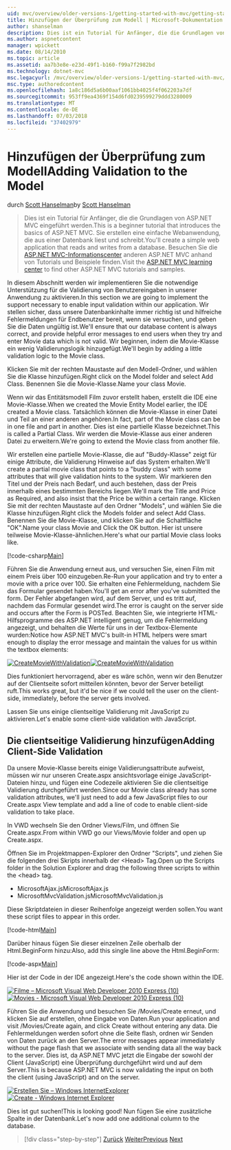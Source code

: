 ```yaml
---
uid: mvc/overview/older-versions-1/getting-started-with-mvc/getting-started-with-mvc-part7
title: Hinzufügen der Überprüfung zum Modell | Microsoft-Dokumentation
author: shanselman
description: Dies ist ein Tutorial für Anfänger, die die Grundlagen von ASP.NET MVC eingeführt werden. Erstellen Sie eine einfache Webanwendung, die aus einer Datenbank liest und schreibt.
ms.author: aspnetcontent
manager: wpickett
ms.date: 08/14/2010
ms.topic: article
ms.assetid: aa7b3e8e-e23d-49f1-b160-f99a7f2982bd
ms.technology: dotnet-mvc
msc.legacyurl: /mvc/overview/older-versions-1/getting-started-with-mvc/getting-started-with-mvc-part7
msc.type: authoredcontent
ms.openlocfilehash: 1a8c186d5a6b00aaf1061bb4025f4f062203a7df
ms.sourcegitcommit: 953ff9ea4369f154d6fd0239599279ddd3280009
ms.translationtype: MT
ms.contentlocale: de-DE
ms.lasthandoff: 07/03/2018
ms.locfileid: "37402979"
---
```

<a name="adding-validation-to-the-model"></a><span data-ttu-id="526ac-104">Hinzufügen der Überprüfung zum Modell</span><span class="sxs-lookup"><span data-stu-id="526ac-104">Adding Validation to the Model</span></span>
====================
<span data-ttu-id="526ac-105">durch [Scott Hanselman](https://github.com/shanselman)</span><span class="sxs-lookup"><span data-stu-id="526ac-105">by [Scott Hanselman](https://github.com/shanselman)</span></span>

> <span data-ttu-id="526ac-106">Dies ist ein Tutorial für Anfänger, die die Grundlagen von ASP.NET MVC eingeführt werden.</span><span class="sxs-lookup"><span data-stu-id="526ac-106">This is a beginner tutorial that introduces the basics of ASP.NET MVC.</span></span> <span data-ttu-id="526ac-107">Sie erstellen eine einfache Webanwendung, die aus einer Datenbank liest und schreibt.</span><span class="sxs-lookup"><span data-stu-id="526ac-107">You'll create a simple web application that reads and writes from a database.</span></span> <span data-ttu-id="526ac-108">Besuchen Sie die [ASP.NET MVC-Informationscenter](../../../index.md) anderen ASP.NET MVC anhand von Tutorials und Beispiele finden.</span><span class="sxs-lookup"><span data-stu-id="526ac-108">Visit the [ASP.NET MVC learning center](../../../index.md) to find other ASP.NET MVC tutorials and samples.</span></span>


<span data-ttu-id="526ac-109">In diesem Abschnitt werden wir implementieren Sie die notwendige Unterstützung für die Validierung von Benutzereingaben in unserer Anwendung zu aktivieren.</span><span class="sxs-lookup"><span data-stu-id="526ac-109">In this section we are going to implement the support necessary to enable input validation within our application.</span></span> <span data-ttu-id="526ac-110">Wir stellen sicher, dass unsere Datenbankinhalte immer richtig ist und hilfreiche Fehlermeldungen für Endbenutzer bereit, wenn sie versuchen, und geben Sie die Daten ungültig ist.</span><span class="sxs-lookup"><span data-stu-id="526ac-110">We'll ensure that our database content is always correct, and provide helpful error messages to end users when they try and enter Movie data which is not valid.</span></span> <span data-ttu-id="526ac-111">Wir beginnen, indem die Movie-Klasse ein wenig Validierungslogik hinzugefügt.</span><span class="sxs-lookup"><span data-stu-id="526ac-111">We'll begin by adding a little validation logic to the Movie class.</span></span>

<span data-ttu-id="526ac-112">Klicken Sie mit der rechten Maustaste auf den Modell-Ordner, und wählen Sie die Klasse hinzufügen.</span><span class="sxs-lookup"><span data-stu-id="526ac-112">Right click on the Model folder and select Add Class.</span></span> <span data-ttu-id="526ac-113">Benennen Sie die Movie-Klasse.</span><span class="sxs-lookup"><span data-stu-id="526ac-113">Name your class Movie.</span></span>

<span data-ttu-id="526ac-114">Wenn wir das Entitätsmodell Film zuvor erstellt haben, erstellt die IDE eine Movie-Klasse.</span><span class="sxs-lookup"><span data-stu-id="526ac-114">When we created the Movie Entity Model earlier, the IDE created a Movie class.</span></span> <span data-ttu-id="526ac-115">Tatsächlich können die Movie-Klasse in einer Datei und Teil an einer anderen angehören.</span><span class="sxs-lookup"><span data-stu-id="526ac-115">In fact, part of the Movie class can be in one file and part in another.</span></span> <span data-ttu-id="526ac-116">Dies ist eine partielle Klasse bezeichnet.</span><span class="sxs-lookup"><span data-stu-id="526ac-116">This is called a Partial Class.</span></span> <span data-ttu-id="526ac-117">Wir werden die Movie-Klasse aus einer anderen Datei zu erweitern.</span><span class="sxs-lookup"><span data-stu-id="526ac-117">We're going to extend the Movie class from another file.</span></span>

<span data-ttu-id="526ac-118">Wir erstellen eine partielle Movie-Klasse, die auf "Buddy-Klasse" zeigt für einige Attribute, die Validierung Hinweise auf das System erhalten.</span><span class="sxs-lookup"><span data-stu-id="526ac-118">We'll create a partial movie class that points to a "buddy class" with some attributes that will give validation hints to the system.</span></span> <span data-ttu-id="526ac-119">Wir markieren den Titel und der Preis nach Bedarf, und auch bestehen, dass der Preis innerhalb eines bestimmten Bereichs liegen.</span><span class="sxs-lookup"><span data-stu-id="526ac-119">We'll mark the Title and Price as Required, and also insist that the Price be within a certain range.</span></span> <span data-ttu-id="526ac-120">Klicken Sie mit der rechten Maustaste auf den Ordner "Models", und wählen Sie die Klasse hinzufügen.</span><span class="sxs-lookup"><span data-stu-id="526ac-120">Right click the Models folder and select Add Class.</span></span> <span data-ttu-id="526ac-121">Benennen Sie die Movie-Klasse, und klicken Sie auf die Schaltfläche "OK".</span><span class="sxs-lookup"><span data-stu-id="526ac-121">Name your class Movie and Click the OK button.</span></span> <span data-ttu-id="526ac-122">Hier ist unsere teilweise Movie-Klasse-ähnlichen.</span><span class="sxs-lookup"><span data-stu-id="526ac-122">Here's what our partial Movie class looks like.</span></span>

[!code-csharp[Main](getting-started-with-mvc-part7/samples/sample1.cs)]

<span data-ttu-id="526ac-123">Führen Sie die Anwendung erneut aus, und versuchen Sie, einen Film mit einem Preis über 100 einzugeben.</span><span class="sxs-lookup"><span data-stu-id="526ac-123">Re-Run your application and try to enter a movie with a price over 100.</span></span> <span data-ttu-id="526ac-124">Sie erhalten eine Fehlermeldung, nachdem Sie das Formular gesendet haben.</span><span class="sxs-lookup"><span data-stu-id="526ac-124">You'll get an error after you've submitted the form.</span></span> <span data-ttu-id="526ac-125">Der Fehler abgefangen wird, auf dem Server, und es tritt auf, nachdem das Formular gesendet wird.</span><span class="sxs-lookup"><span data-stu-id="526ac-125">The error is caught on the server side and occurs after the Form is POSTed.</span></span> <span data-ttu-id="526ac-126">Beachten Sie, wie integrierte HTML-Hilfsprogramme des ASP.NET intelligent genug, um die Fehlermeldung angezeigt, und behalten die Werte für uns in der Textbox-Elemente wurden:</span><span class="sxs-lookup"><span data-stu-id="526ac-126">Notice how ASP.NET MVC's built-in HTML helpers were smart enough to display the error message and maintain the values for us within the textbox elements:</span></span>

<span data-ttu-id="526ac-127">[![CreateMovieWithValidation](getting-started-with-mvc-part7/_static/image2.png)](getting-started-with-mvc-part7/_static/image1.png)</span><span class="sxs-lookup"><span data-stu-id="526ac-127">[![CreateMovieWithValidation](getting-started-with-mvc-part7/_static/image2.png)](getting-started-with-mvc-part7/_static/image1.png)</span></span>

<span data-ttu-id="526ac-128">Dies funktioniert hervorragend, aber es wäre schön, wenn wir den Benutzer auf der Clientseite sofort mitteilen könnten, bevor der Server beteiligt ruft.</span><span class="sxs-lookup"><span data-stu-id="526ac-128">This works great, but it'd be nice if we could tell the user on the client-side, immediately, before the server gets involved.</span></span>

<span data-ttu-id="526ac-129">Lassen Sie uns einige clientseitige Validierung mit JavaScript zu aktivieren.</span><span class="sxs-lookup"><span data-stu-id="526ac-129">Let's enable some client-side validation with JavaScript.</span></span>

## <a name="adding-client-side-validation"></a><span data-ttu-id="526ac-130">Die clientseitige Validierung hinzufügen</span><span class="sxs-lookup"><span data-stu-id="526ac-130">Adding Client-Side Validation</span></span>

<span data-ttu-id="526ac-131">Da unsere Movie-Klasse bereits einige Validierungsattribute aufweist, müssen wir nur unseren Create.aspx ansichtsvorlage einige JavaScript-Dateien hinzu, und fügen eine Codezeile aktivieren Sie die clientseitige Validierung durchgeführt werden.</span><span class="sxs-lookup"><span data-stu-id="526ac-131">Since our Movie class already has some validation attributes, we'll just need to add a few JavaScript files to our Create.aspx View template and add a line of code to enable client-side validation to take place.</span></span>

<span data-ttu-id="526ac-132">In VWD wechseln Sie den Ordner Views/Film, und öffnen Sie Create.aspx.</span><span class="sxs-lookup"><span data-stu-id="526ac-132">From within VWD go our Views/Movie folder and open up Create.aspx.</span></span>

<span data-ttu-id="526ac-133">Öffnen Sie im Projektmappen-Explorer den Ordner "Scripts", und ziehen Sie die folgenden drei Skripts innerhalb der &lt;Head&gt; Tag.</span><span class="sxs-lookup"><span data-stu-id="526ac-133">Open up the Scripts folder in the Solution Explorer and drag the following three scripts to within the &lt;head&gt; tag.</span></span>

- <span data-ttu-id="526ac-134">MicrosoftAjax.js</span><span class="sxs-lookup"><span data-stu-id="526ac-134">MicrosoftAjax.js</span></span>
- <span data-ttu-id="526ac-135">MicrosoftMvcValidation.js</span><span class="sxs-lookup"><span data-stu-id="526ac-135">MicrosoftMvcValidation.js</span></span>

<span data-ttu-id="526ac-136">Diese Skriptdateien in dieser Reihenfolge angezeigt werden sollen.</span><span class="sxs-lookup"><span data-stu-id="526ac-136">You want these script files to appear in this order.</span></span>

[!code-html[Main](getting-started-with-mvc-part7/samples/sample2.html)]

<span data-ttu-id="526ac-137">Darüber hinaus fügen Sie dieser einzelnen Zeile oberhalb der Html.BeginForm hinzu:</span><span class="sxs-lookup"><span data-stu-id="526ac-137">Also, add this single line above the Html.BeginForm:</span></span>

[!code-aspx[Main](getting-started-with-mvc-part7/samples/sample3.aspx)]

<span data-ttu-id="526ac-138">Hier ist der Code in der IDE angezeigt.</span><span class="sxs-lookup"><span data-stu-id="526ac-138">Here's the code shown within the IDE.</span></span>

<span data-ttu-id="526ac-139">[![Filme – Microsoft Visual Web Developer 2010 Express (10)](getting-started-with-mvc-part7/_static/image4.png)](getting-started-with-mvc-part7/_static/image3.png)</span><span class="sxs-lookup"><span data-stu-id="526ac-139">[![Movies - Microsoft Visual Web Developer 2010 Express (10)](getting-started-with-mvc-part7/_static/image4.png)](getting-started-with-mvc-part7/_static/image3.png)</span></span>

<span data-ttu-id="526ac-140">Führen Sie die Anwendung und besuchen Sie /Movies/Create erneut, und klicken Sie auf erstellen, ohne Eingabe von Daten.</span><span class="sxs-lookup"><span data-stu-id="526ac-140">Run your application and visit /Movies/Create again, and click Create without entering any data.</span></span> <span data-ttu-id="526ac-141">Die Fehlermeldungen werden sofort ohne die Seite flash, ordnen wir Senden von Daten zurück an den Server.</span><span class="sxs-lookup"><span data-stu-id="526ac-141">The error messages appear immediately without the page flash that we associate with sending data all the way back to the server.</span></span> <span data-ttu-id="526ac-142">Dies ist, da ASP.NET MVC jetzt die Eingabe der sowohl der Client (JavaScript) eine Überprüfung durchgeführt wird und auf dem Server.</span><span class="sxs-lookup"><span data-stu-id="526ac-142">This is because ASP.NET MVC is now validating the input on both the client (using JavaScript) and on the server.</span></span>

<span data-ttu-id="526ac-143">[![Erstellen Sie – Windows InternetExplorer](getting-started-with-mvc-part7/_static/image6.png)](getting-started-with-mvc-part7/_static/image5.png)</span><span class="sxs-lookup"><span data-stu-id="526ac-143">[![Create - Windows Internet Explorer](getting-started-with-mvc-part7/_static/image6.png)](getting-started-with-mvc-part7/_static/image5.png)</span></span>

<span data-ttu-id="526ac-144">Dies ist gut suchen!</span><span class="sxs-lookup"><span data-stu-id="526ac-144">This is looking good!</span></span> <span data-ttu-id="526ac-145">Nun fügen Sie eine zusätzliche Spalte in der Datenbank.</span><span class="sxs-lookup"><span data-stu-id="526ac-145">Let's now add one additional column to the database.</span></span>

> [!div class="step-by-step"]
> <span data-ttu-id="526ac-146">[Zurück](getting-started-with-mvc-part6.md)
> [Weiter](getting-started-with-mvc-part8.md)</span><span class="sxs-lookup"><span data-stu-id="526ac-146">[Previous](getting-started-with-mvc-part6.md)
[Next](getting-started-with-mvc-part8.md)</span></span>
